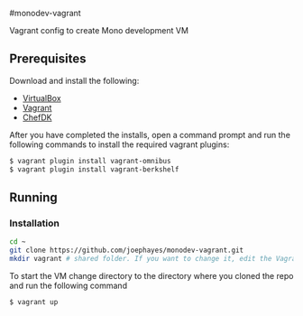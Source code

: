 #monodev-vagrant

Vagrant config to create Mono development VM

## Prerequisites

Download and install the following:

* [VirtualBox](https://www.virtualbox.org/wiki/Downloads)
* [Vagrant](https://www.vagrantup.com/downloads.html)
* [ChefDK](https://downloads.getchef.com/chef-dk/)

After you have completed the installs, open a command prompt and run the following commands to install the required vagrant plugins:

```bash
$ vagrant plugin install vagrant-omnibus
$ vagrant plugin install vagrant-berkshelf
```

## Running

### Installation

```bash
cd ~
git clone https://github.com/joephayes/monodev-vagrant.git
mkdir vagrant # shared folder. If you want to change it, edit the Vagrantfile
```

To start the VM change directory to the directory where you cloned the repo and run the following command

```bash
$ vagrant up
```


